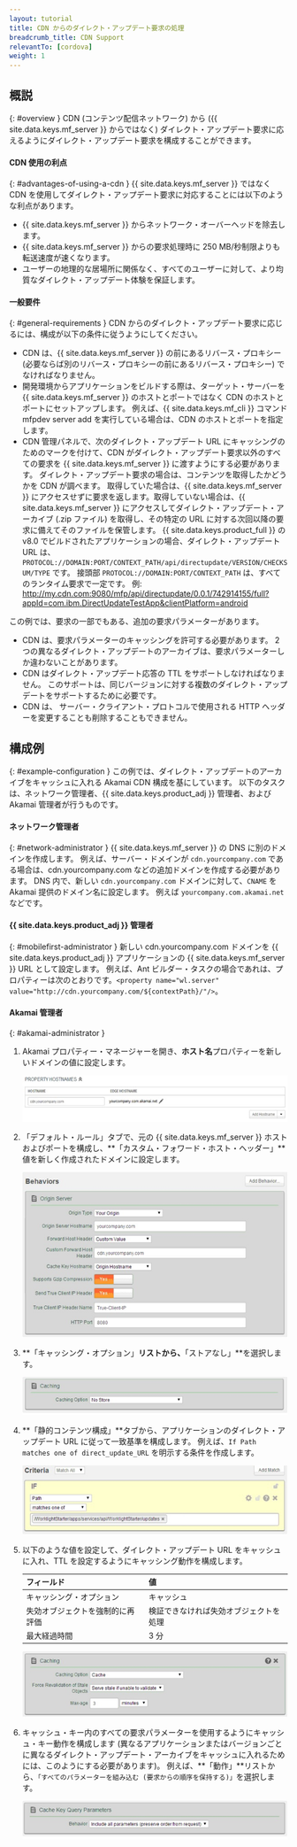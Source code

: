 ```yaml
---
layout: tutorial
title: CDN からのダイレクト・アップデート要求の処理
breadcrumb_title: CDN Support
relevantTo: [cordova]
weight: 1
---
```

## 概説
{: #overview }
CDN (コンテンツ配信ネットワーク) から ({{ site.data.keys.mf_server }} からではなく) ダイレクト・アップデート要求に応えるようにダイレクト・アップデート要求を構成することができます。

#### CDN 使用の利点
{: #advantages-of-using-a-cdn }
{{ site.data.keys.mf_server }} ではなく CDN を使用してダイレクト・アップデート要求に対応することには以下のような利点があります。

* {{ site.data.keys.mf_server }} からネットワーク・オーバーヘッドを除去します。
* {{ site.data.keys.mf_server }} からの要求処理時に 250 MB/秒制限よりも転送速度が速くなります。
* ユーザーの地理的な居場所に関係なく、すべてのユーザーに対して、より均質なダイレクト・アップデート体験を保証します。

#### 一般要件
{: #general-requirements }
CDN からのダイレクト・アップデート要求に応じるには、構成が以下の条件に従うようにしてください。

* CDN は、{{ site.data.keys.mf_server }} の前にあるリバース・プロキシー (必要ならば別のリバース・プロキシーの前にあるリバース・プロキシー) でなければなりません。
* 開発環境からアプリケーションをビルドする際は、ターゲット・サーバーを {{ site.data.keys.mf_server }} のホストとポートではなく CDN のホストとポートにセットアップします。 例えば、{{ site.data.keys.mf_cli }} コマンド mfpdev server add を実行している場合は、CDN のホストとポートを指定します。
* CDN 管理パネルで、次のダイレクト・アップデート URL にキャッシングのためのマークを付けて、CDN がダイレクト・アップデート要求以外のすべての要求を {{ site.data.keys.mf_server }} に渡すようにする必要があります。 ダイレクト・アップデート要求の場合は、コンテンツを取得したかどうかを CDN が調べます。 取得していた場合は、{{ site.data.keys.mf_server }} にアクセスせずに要求を返します。取得していない場合は、{{ site.data.keys.mf_server }} にアクセスしてダイレクト・アップデート・アーカイブ (.zip ファイル) を取得し、その特定の URL に対する次回以降の要求に備えてそのファイルを保管します。 {{ site.data.keys.product_full }} の v8.0 でビルドされたアプリケーションの場合、ダイレクト・アップデート URL は、`PROTOCOL://DOMAIN:PORT/CONTEXT_PATH/api/directupdate/VERSION/CHECKSUM/TYPE` です。
接頭部 `PROTOCOL://DOMAIN:PORT/CONTEXT_PATH` は、すべてのランタイム要求で一定です。 例: http://my.cdn.com:9080/mfp/api/directupdate/0.0.1/742914155/full?appId=com.ibm.DirectUpdateTestApp&clientPlatform=android

この例では、要求の一部でもある、追加の要求パラメーターがあります。

* CDN は、要求パラメーターのキャッシングを許可する必要があります。 2 つの異なるダイレクト・アップデートのアーカイブは、要求パラメーターしか違わないことがあります。
* CDN はダイレクト・アップデート応答の TTL をサポートしなければなりません。 このサポートは、同じバージョンに対する複数のダイレクト・アップデートをサポートするために必要です。
* CDN は、 サーバー・クライアント・プロトコルで使用される HTTP ヘッダーを変更することも削除することもできません。

## 構成例
{: #example-configuration }
この例では、ダイレクト・アップデートのアーカイブをキャッシュに入れる Akamai CDN 構成を基にしています。 以下のタスクは、ネットワーク管理者、{{ site.data.keys.product_adj }} 管理者、および Akamai 管理者が行うものです。

#### ネットワーク管理者
{: #network-administrator }
{{ site.data.keys.mf_server }} の DNS に別のドメインを作成します。 例えば、サーバー・ドメインが `cdn.yourcompany.com` である場合は、cdn.yourcompany.com などの追加ドメインを作成する必要があります。
DNS 内で、新しい `cdn.yourcompany.com` ドメインに対して、`CNAME` を Akamai 提供のドメイン名に設定します。 例えば `yourcompany.com.akamai.net` などです。

#### {{ site.data.keys.product_adj }} 管理者
{: #mobilefirst-administrator }
新しい cdn.yourcompany.com ドメインを {{ site.data.keys.product_adj }} アプリケーションの {{ site.data.keys.mf_server }} URL として設定します。 例えば、Ant ビルダー・タスクの場合であれは、プロパティーは次のとおりです。`<property name="wl.server" value="http://cdn.yourcompany.com/${contextPath}/"/>`。

#### Akamai 管理者
{: #akamai-administrator }
1. Akamai プロパティー・マネージャーを開き、**ホスト名**プロパティーを新しいドメインの値に設定します。

    ![プロパティー・ホスト名を新規ドメインの値に設定](direct_update_cdn_3.jpg)
    
2. 「デフォルト・ルール」タブで、元の {{ site.data.keys.mf_server }} ホストおよびポートを構成し、**「カスタム・フォワード・ホスト・ヘッダー」**値を新しく作成されたドメインに設定します。

    ![「カスタム・フォワード・ホスト・ヘッダー」値を新しく作成されたドメインに設定](direct_update_cdn_4.jpg)
    
3. **「キャッシング・オプション」**リストから、**「ストアなし」**を選択します。

    ![「キャッシング・オプション」リストから、「ストアなし」を選択します。](direct_update_cdn_5.jpg)

4. **「静的コンテンツ構成」**タブから、アプリケーションのダイレクト・アップデート URL に従って一致基準を構成します。 例えば、`If Path matches one of direct_update_URL` を明示する条件を作成します。

    ![アプリケーションのダイレクト・アップデート URL に従って一致基準を構成します。](direct_update_cdn_6.jpg)
    
5. 以下のような値を設定して、ダイレクト・アップデート URL をキャッシュに入れ、TTL を設定するようにキャッシング動作を構成します。

    | フィールド | 値 |
    |-------|-------|
    | キャッシング・オプション | キャッシュ |
    | 失効オブジェクトを強制的に再評価 | 検証できなければ失効オブジェクトを処理 |
    | 最大経過時間 | 3 分 |

    ![キャッシング動作を構成するための値の設定](direct_update_cdn_7.jpg)

6. キャッシュ・キー内のすべての要求パラメーターを使用するようにキャッシュ・キー動作を構成します (異なるアプリケーションまたはバージョンごとに異なるダイレクト・アップデート・アーカイブをキャッシュに入れるためには、このようにする必要があります)。 例えば、**「動作」**リストから、`「すべてのパラメーターを組み込む (要求からの順序を保持する)」`を選択します。

    ![キャッシュ・キー内のすべての要求パラメーターを使用するようにキャッシュ・キー動作を構成します。](direct_update_cdn_8.jpg)


